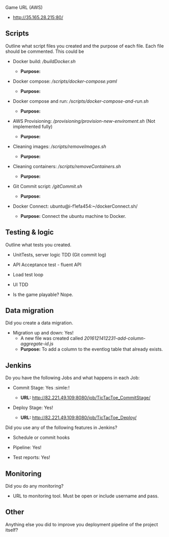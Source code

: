 Game URL (AWS)
* http://35.165.28.215:80/

## Scripts

Outline what script files you created and the purpose of each file. Each file should be commented. This could be

- Docker build: _/buildDocker.sh_
	- __Purpose:__ 

- Docker compose: _/scripts/docker-compose.yaml_
	- __Purpose:__ 

- Docker compose and run: _/scripts/docker-compose-and-run.sh_
	- __Purpose:__ 

- AWS Provisioning: _/provisioning/provision-new-enviroment.sh_ (Not implemented fully)
	- __Purpose:__ 

- Cleaning images: _/scripts/removeImages.sh_
	- __Purpose:__ 

- Cleaning containers: _/scripts/removeContainers.sh_
	- __Purpose:__ 

- Git Commit script: _/gitCommit.sh_
	- __Purpose:__ 

- Docker Connect:  ubuntu@i-f1efa454:~/dockerConnect.sh/
	- __Purpose:__ Connect the ubuntu machine to Docker.



## Testing & logic

Outline what tests you created.

- UnitTests, server logic TDD (Git commit log)

- API Acceptance test - fluent API

- Load test loop

- UI TDD

- Is the game playable? Nope.



## Data migration

Did you create a data migration.

- Migration up and down: Yes!
	- A new file was created called _2016121412231-add-column-aggregate-id.js_
	- __Purpose:__ To add a column to the eventlog table that already exists.



## Jenkins

Do you have the following Jobs and what happens in each Job:

- Commit Stage: Yes :simle:! 
	- __URL:__ http://82.221.49.109:8080/job/TicTacToe_CommitStage/ 

- Deploy Stage: Yes!
	- __URL:__ http://82.221.49.109:8080/job/TicTacToe_Deploy/ 




Did you use any of the following features in Jenkins?

- Schedule or commit hooks

- Pipeline: Yes!

- Test reports: Yes!




## Monitoring

Did you do any monitoring?

- URL to monitoring tool. Must be open or include username and pass.



## Other

Anything else you did to improve you deployment pipeline of the project itself?
